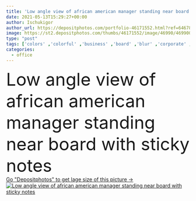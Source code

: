 ```yaml
---
title: 'Low angle view of african american manager standing near board with sticky notes '
date: 2021-05-13T15:29:27+00:00
author: Ischukigor
author_url: https://depositphotos.com/portfolio-46171552.html?ref=64678756
image: https://st2.depositphotos.com/thumbs/46171552/image/46990/469900624/api_thumb_450.jpg?forcejpeg=true
type: "post"
tags: ['colors' ,'colorful' ,'business' ,'board' ,'blur' ,'corporate' ,'office' ,'suit' ,'woman' ,'manager' ,'work' ,'job' ,'indoors' ,'project' ,'strategy' ,'profession' ,'plan' ,'eyeglasses' ,'executive' ,'organization' ,'management' ,'stationery' ,'adhesive' ,'businesswoman' ,'task' ,'lettering' ,'reminders' ,'backend' ,'copy space' ,'one person' ,'young adult' ,'black woman' ,'african american' ,'formal wear' ,'low angle view' ,'Sticky Notes' ,'update videos' ,'make edits' ,'rework design icons' ]
categories: 
  - office
---
```

<div aling="center">
            <font size="60"> Low angle view of african american manager standing near board with sticky notes</font>   
</div>
<div>
    <a href='https://st2.depositphotos.com/thumbs/46171552/image/46990/469900624/api_thumb_450.jpg?forcejpeg=true?ref=64678756' target=_blank > Go "Depositphotos" to get lage size of this picture ->
        <img href='https://st2.depositphotos.com/thumbs/46171552/image/46990/469900624/api_thumb_450.jpg?forcejpeg=true?ref=64678756' src='https://st2.depositphotos.com/46171552/46990/i/950/depositphotos_469900624-stock-photo-low-angle-view-african-american.jpg?forcejpeg=true' alt='Low angle view of african american manager standing near board with sticky notes' >
    </a>
</div>
